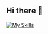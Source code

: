## Hi there 👋
[![My Skills](https://skillicons.dev/icons?i=js,html,css,wasm)](https://skillicons.dev)